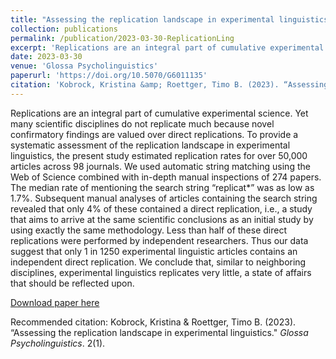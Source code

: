 ```yaml
---
title: "Assessing the replication landscape in experimental linguistics"
collection: publications
permalink: /publication/2023-03-30-ReplicationLing
excerpt: 'Replications are an integral part of cumulative experimental science. Yet many scientific disciplines do not replicate much because novel confirmatory findings are valued over direct replications. To provide a systematic assessment of the replication landscape in experimental linguistics, the present study estimated replication rates for over 50,000 articles across 98 journals. We used automatic string matching using the Web of Science combined with in-depth manual inspections of 274 papers. The median rate of mentioning the search string “replicat*” was as low as 1.7%. Subsequent manual analyses of articles containing the search string revealed that only 4% of these contained a direct replication, i.e., a study that aims to arrive at the same scientific conclusions as an initial study by using exactly the same methodology. Less than half of these direct replications were performed by independent researchers. Thus our data suggest that only 1 in 1250 experimental linguistic articles contains an independent direct replication. We conclude that, similar to neighboring disciplines, experimental linguistics replicates very little, a state of affairs that should be reflected upon.'
date: 2023-03-30
venue: 'Glossa Psycholinguistics'
paperurl: 'https://doi.org/10.5070/G6011135'
citation: 'Kobrock, Kristina &amp; Roettger, Timo B. (2023). “Assessing the replication landscape in experimental linguistics.&quot; <i>Glossa Psycholinguistics</i>. 2(1).'
---
```

Replications are an integral part of cumulative experimental science. Yet many scientific disciplines do not replicate much because novel confirmatory findings are valued over direct replications. To provide a systematic assessment of the replication landscape in experimental linguistics, the present study estimated replication rates for over 50,000 articles across 98 journals. We used automatic string matching using the Web of Science combined with in-depth manual inspections of 274 papers. The median rate of mentioning the search string “replicat*” was as low as 1.7%. Subsequent manual analyses of articles containing the search string revealed that only 4% of these contained a direct replication, i.e., a study that aims to arrive at the same scientific conclusions as an initial study by using exactly the same methodology. Less than half of these direct replications were performed by independent researchers. Thus our data suggest that only 1 in 1250 experimental linguistic articles contains an independent direct replication. We conclude that, similar to neighboring disciplines, experimental linguistics replicates very little, a state of affairs that should be reflected upon.

[Download paper here](https://doi.org/10.5070/G6011135)

Recommended citation: Kobrock, Kristina & Roettger, Timo B. (2023). “Assessing the replication landscape in experimental linguistics." <i>Glossa Psycholinguistics</i>. 2(1).